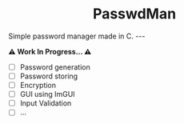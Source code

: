 <h1 align="center"> <b>PasswdMan</b> </h1>
Simple password manager made in C.
---

**⚠️ Work In Progress... ⚠️**
<!-- Some Goals for the Project. -->
- [ ] Password generation
- [ ] Password storing
- [ ] Encryption
- [ ] GUI using ImGUI
- [ ] Input Validation
- [ ] ...
